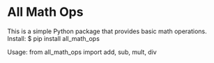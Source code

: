 # All Math Ops

This is a simple Python package that provides basic math operations.
Install:
$ pip install all_math_ops

Usage:
from all_math_ops import add, sub, mult, div
